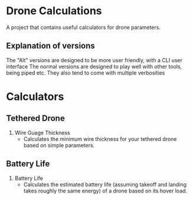 # Drone Calculations
A project that contains useful calculators for drone parameters.

## Explanation of versions
The "Alt" versions are designed to be more user friendly, with a CLI user interface
The normal versions are designed to play well with other tools, being piped etc. They also tend to come with multiple verbosities

# Calculators
## Tethered Drone
1. Wire Guage Thickness
    - Calculates the minimum wire thickness for your tethered drone based on simple parameters.
## Battery Life
1. Battery Life
    - Calculates the estimated battery life (assuming takeoff and landing takes roughly the same energy) of a drone based on its hover load.
